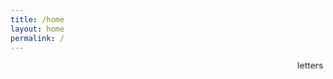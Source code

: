 ```yaml
---
title: /home
layout: home
permalink: /
---
```


<marquee direction="down" height="12" behavior="alternate">
  <marquee behavior="alternate">
    <div class="toptobottom">letters</div>
  </marquee>
</marquee>

